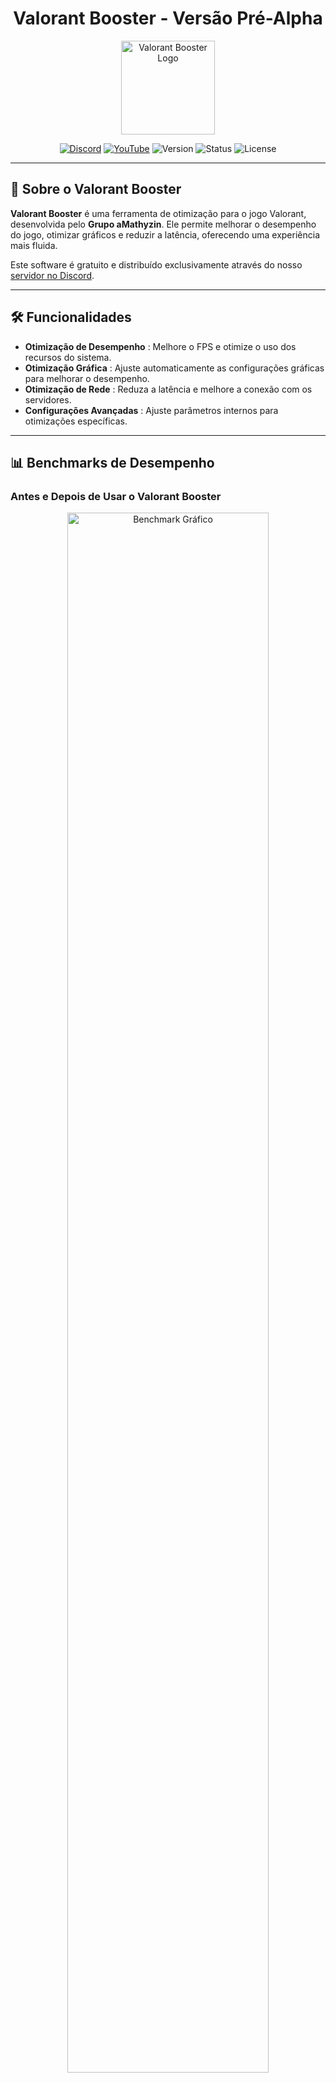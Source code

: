 <h1 align="center">Valorant Booster - Versão Pré-Alpha</h1>

<p align="center">
  <img src="https://amathyzin.com/downloads/icons/VB.png" alt="Valorant Booster Logo" width="150" height="150"/>
</p>

<p align="center">
  <a href="https://amathyzin.com/discord"><img src="https://img.shields.io/badge/Discord-7289DA?style=for-the-badge&logo=discord&logoColor=white" alt="Discord"></a>
  <a href="https://youtube.com/@amathyzin"><img src="https://img.shields.io/badge/YouTube-FF0000?style=for-the-badge&logo=youtube&logoColor=white" alt="YouTube"></a>
  <img src="https://img.shields.io/badge/version-0.1-blue?style=for-the-badge" alt="Version">
  <img src="https://img.shields.io/badge/status-pre--alpha-orange?style=for-the-badge" alt="Status">
  <img src="https://img.shields.io/badge/license-proprietary-red?style=for-the-badge" alt="License">
</p>

---

## 🚀 Sobre o Valorant Booster

**Valorant Booster** é uma ferramenta de otimização para o jogo Valorant, desenvolvida pelo **Grupo aMathyzin**. Ele permite melhorar o desempenho do jogo, otimizar gráficos e reduzir a latência, oferecendo uma experiência mais fluida.

Este software é gratuito e distribuído exclusivamente através do nosso [servidor no Discord](https://amathyzin.com/discord).

---

## 🛠️ Funcionalidades

- **Otimização de Desempenho** <i class="fa-solid fa-bolt"></i>: Melhore o FPS e otimize o uso dos recursos do sistema.
- **Otimização Gráfica** <i class="fa-solid fa-tv"></i>: Ajuste automaticamente as configurações gráficas para melhorar o desempenho.
- **Otimização de Rede** <i class="fa-solid fa-wifi"></i>: Reduza a latência e melhore a conexão com os servidores.
- **Configurações Avançadas** <i class="fa-solid fa-sliders-h"></i>: Ajuste parâmetros internos para otimizações específicas.

---

## 📊 Benchmarks de Desempenho

### Antes e Depois de Usar o Valorant Booster

<p align="center">
  <img src="https://via.placeholder.com/800x400.png?text=Benchmark+Graph+Before+and+After" alt="Benchmark Gráfico" width="80%">
</p>

> **Notas**: Testes realizados em um sistema com CPU AMD Ryzen 5, GPU GTX 1050, 16GB RAM. Jogo testado: Valorant.

### Comparativo de FPS

<p align="center">
  <img src="https://via.placeholder.com/800x400.png?text=FPS+Comparison" alt="Comparativo de FPS" width="80%">
</p>

> **Média de FPS**: O FPS aumentou em até 60% após as otimizações.

---

## 📦 Instalação

1. Acesse o nosso [servidor no Discord](https://amathyzin.com/discord) para baixar o Valorant Booster.
2. Extraia o conteúdo do arquivo baixado em uma pasta de sua escolha.
3. Execute o `ValorantBooster.bat` e siga as instruções na tela.

### **Requisitos**

- **Sistema Operacional:** Windows 7 ou superior
- **Memória RAM:** 4 GB ou mais
- **Processador:** Dual-core 2.0 GHz ou superior
- **Espaço em Disco:** 50 MB de espaço disponível

---

## 📋 Licença

Este software é licenciado sob uma [Licença Proprietária](./LICENSE). A distribuição é permitida apenas se os créditos ao **Grupo aMathyzin** forem mantidos e o download for realizado exclusivamente através do [nosso servidor no Discord](https://amathyzin.com/discord). Modificações, redistribuições, ou vendas não autorizadas são estritamente proibidas. Para mais detalhes, consulte a [licença completa](./LICENSE).

---

## ❗ Responsabilidade

O **Grupo aMathyzin** não se responsabiliza por qualquer uso indevido do software, como a sua utilização para injetar cheats, ou por problemas decorrentes de erros por parte do usuário. O uso do software é por sua conta e risco.

---

## 📞 Contato

- **Discord:** [Grupo aMathyzin](https://amathyzin.com/discord)
- **YouTube:** [Canal aMathyzin](https://youtube.com/@amathyzin)
- **Email:** amathyzin@amathyzin.com

---

## 🌟 Créditos

- **Desenvolvedor Principal:** aMathyzin
- **Design e Interface:** Memphis
- **Testes e Otimizações:** aMathyzin

<p align="center">
    <a href="https://amathyzin.com/discord" target="_blank">
        <img src="https://img.shields.io/badge/Discord-7289DA?style=for-the-badge&logo=discord&logoColor=white" alt="Discord">
    </a>
    <a href="https://youtube.com/@amathyzin" target="_blank">
        <img src="https://img.shields.io/badge/YouTube-FF0000?style=for-the-badge&logo=youtube&logoColor=white" alt="YouTube">
    </a>
</p>
